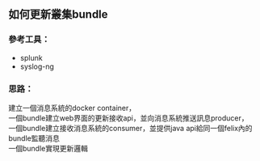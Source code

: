 ## 如何更新叢集bundle

### 參考工具：

* splunk
* syslog-ng


### 思路：

建立一個消息系統的docker container，</br>
一個bundle建立web界面的更新接收api，並向消息系統推送訊息producer，</br>
一個bundle建立接收消息系統的consumer，並提供java api給同一個felix內的bundle監聽消息</br>
一個bundle實現更新邏輯
